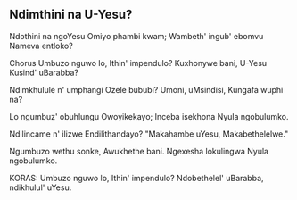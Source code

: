 ## Ndimthini na U-Yesu?

Ndothini na ngoYesu Omiyo phambi kwam;
Wambeth' ingub' ebomvu Nameva entloko?

Chorus
Umbuzo nguwo lo, Ithin' impendulo?
Kuxhonywe bani, U-Yesu Kusind' uBarabba?

Ndimkhulule n' umphangi Ozele bububi?
Umoni, uMsindisi, Kungafa wuphi na?

Lo ngumbuz' obuhlungu Owoyikekayo;
Inceba isekhona Nyula ngobulumko.

Ndilincame n' ilizwe Endilithandayo?
"Makahambe uYesu, Makabethelelwe."

Ngumbuzo wethu sonke, Awukhethe bani.
Ngexesha lokulingwa Nyula ngobulumko.

KORAS:
Umbuzo nguwo lo, Ithin' impendulo?
Ndobethelel' uBarabba, ndikhulul' uYesu.

